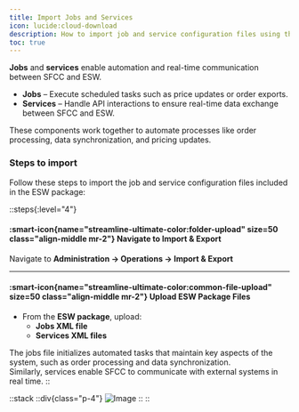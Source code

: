 ```yaml
---
title: Import Jobs and Services
icon: lucide:cloud-download
description: How to import job and service configuration files using the Business Manager
toc: true
---
```


**Jobs** and **services** enable automation and real-time communication between SFCC and ESW.

- **Jobs** – Execute scheduled tasks such as price updates or order exports.  
- **Services** – Handle API interactions to ensure real-time data exchange between SFCC and ESW.

These components work together to automate processes like order processing, data synchronization, and pricing updates.

### Steps to import

Follow these steps to import the job and service configuration files included in the ESW package:

::steps{:level="4"}

#### :smart-icon{name="streamline-ultimate-color:folder-upload" size=50 class="align-middle mr-2"} Navigate to Import & Export

Navigate to **Administration → Operations → Import & Export**

---

#### :smart-icon{name="streamline-ultimate-color:common-file-upload" size=50 class="align-middle mr-2"} Upload ESW Package Files

- From the **ESW package**, upload:
  - **Jobs XML file**
  - **Services XML files**

The jobs file initializes automated tasks that maintain key aspects of the system, such as order processing and data synchronization.  
Similarly, services enable SFCC to communicate with external systems in real time.
::

::stack
  ::div{class="p-4"}
  ![Image](/Screenshot2025-08-26134844.png)
  ::
::



